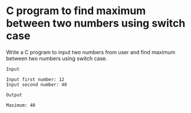 # C program to find maximum between two numbers using switch case
Write a C program to input two numbers from user and find maximum between two numbers using switch case. 

```
Input

Input first number: 12
Input second number: 40

Output

Maximum: 40
```
